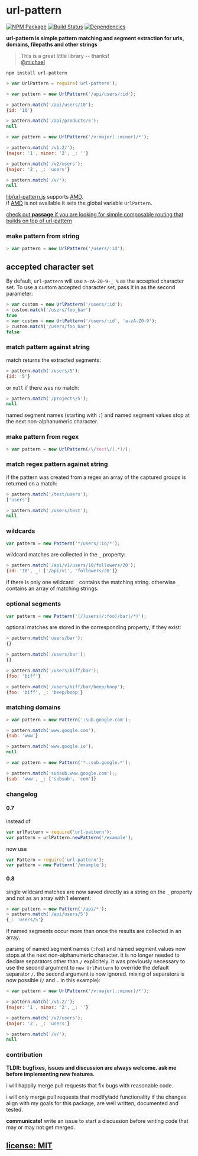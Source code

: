 # url-pattern

[![NPM Package](https://img.shields.io/npm/v/url-pattern.svg?style=flat)](https://www.npmjs.org/package/url-pattern)
[![Build Status](https://travis-ci.org/snd/url-pattern.svg?branch=master)](https://travis-ci.org/snd/url-pattern/branches)
[![Dependencies](https://david-dm.org/snd/url-pattern.svg)](https://david-dm.org/snd/url-pattern)

**url-pattern is simple pattern matching and segment extraction for
urls, domains, filepaths and other strings**

> This is a great little library -- thanks!  
> [@michael](https://github.com/snd/url-pattern/pull/7)

```
npm install url-pattern
```

``` javascript
> var UrlPattern = require('url-pattern');
```
``` javascript
> var pattern = new UrlPattern('/api/users/:id');

> pattern.match('/api/users/10');
{id: '10'}

> pattern.match('/api/products/5');
null
```
``` javascript
> var pattern = new UrlPattern('/v:major(.:minor)/*');

> pattern.match('/v1.2/');
{major: '1', minor: '2', _: ''}

> pattern.match('/v2/users');
{major: '2', _: 'users'}

> pattern.match('/v/');
null
```

[lib/url-pattern.js](lib/url-pattern.js) supports [AMD](http://requirejs.org/docs/whyamd.html).  
if [AMD](http://requirejs.org/docs/whyamd.html) is not available it sets the global variable `UrlPattern`.

[check out **passage** if you are looking for simple composable routing that builds on top of url-pattern](https://github.com/snd/passage)

### make pattern from string

```javascript
> var pattern = new UrlPattern('/users/:id');
```

## accepted character set

By default, `url-pattern` will use `a-zA-Z0-9-_ %` as the accepted character set. To use a custom accepted character set, pass it in as the second parameter:

```javascript
> var custom = new UrlPattern('/users/:id');
> custom.match('/users/foo_bar')
true
> var custom = new UrlPattern('/users/:id', 'a-zA-Z0-9');
> custom.match('/users/foo_bar')
false
```

### match pattern against string

match returns the extracted segments:

```javascript
> pattern.match('/users/5');
{id: '5'}
```

or `null` if there was no match:

``` javascript
> pattern.match('/projects/5');
null
```

named segment names (starting with `:`) and named segment values
stop at the next non-alphanumeric character.

### make pattern from regex

```javascript
> var pattern = new UrlPattern(/\/test\/(.*)/);
```

### match regex pattern against string

if the pattern was created from a regex an array of the captured groups is returned on a match:

```javascript
> pattern.match('/test/users');
['users']

> pattern.match('/users/test');
null
```

### wildcards

```javascript
var pattern = new Pattern('*/users/:id/*');
```

wildcard matches are collected in the `_` property:

```javascript
> pattern.match('/api/v1/users/10/followers/20');
{id: '10', _: ['/api/v1', 'followers/20']}
```

if there is only one wildcard `_` contains the matching string.
otherwise `_` contains an array of matching strings.

### optional segments

```javascript
var pattern = new Pattern('(/)users(/:foo)/bar(/*)');
```

optional matches are stored in the corresponding property, if they exist:

```javascript
> pattern.match('users/bar');
{}

> pattern.match('/users/bar');
{}

> pattern.match('/users/biff/bar');
{foo: 'biff'}

> pattern.match('/users/biff/bar/beep/boop');
{foo: 'biff', _: 'beep/boop'}
```

### matching domains

``` javascript
> var pattern = new Pattern(':sub.google.com');

> pattern.match('www.google.com');
{sub: 'www'}

> pattern.match('www.google.io');
null
```

``` javascript
> var pattern = new Pattern('*.:sub.google.*');

> pattern.match('subsub.www.google.com');;
{sub: 'www', _: ['subsub', 'com']}
```

### changelog

#### 0.7

instead of

``` javascript
var urlPattern = require('url-pattern');
var pattern = urlPattern.newPattern('/example');
```

now use

``` javascript
var Pattern = require('url-pattern');
var pattern = new Pattern('/example');
```

#### 0.8

single wildcard matches are now saved directly as a
string on the `_` property and not as an array with 1 element:

``` javascript
> var pattern = new Pattern('/api/*');
> pattern.match('/api/users/5')
{_: 'users/5'}
```

if named segments occur more than once the results are collected in an array.

parsing of named segment names (`:foo`) and named segment values now
stops at the next non-alphanumeric character.
it is no longer needed to declare separators other than `/` explicitely.
it was previously necessary to use the second argument to `new UrlPattern` to
override the default separator `/`.
the second argument is now ignored.
mixing of separators is now possible (`/` and `.` in this example):

``` javascript
> var pattern = new UrlPattern('/v:major(.:minor)/*');

> pattern.match('/v1.2/');
{major: '1', minor: '2', _: ''}

> pattern.match('/v2/users');
{major: '2', _: 'users'}

> pattern.match('/v/');
null
```

### contribution

**TLDR: bugfixes, issues and discussion are always welcome.
ask me before implementing new features.**

i will happily merge pull requests that fix bugs with reasonable code.

i will only merge pull requests that modify/add functionality
if the changes align with my goals for this package,
are well written, documented and tested.

**communicate!** write an issue to start a discussion
before writing code that may or may not get merged.

## [license: MIT](LICENSE)
